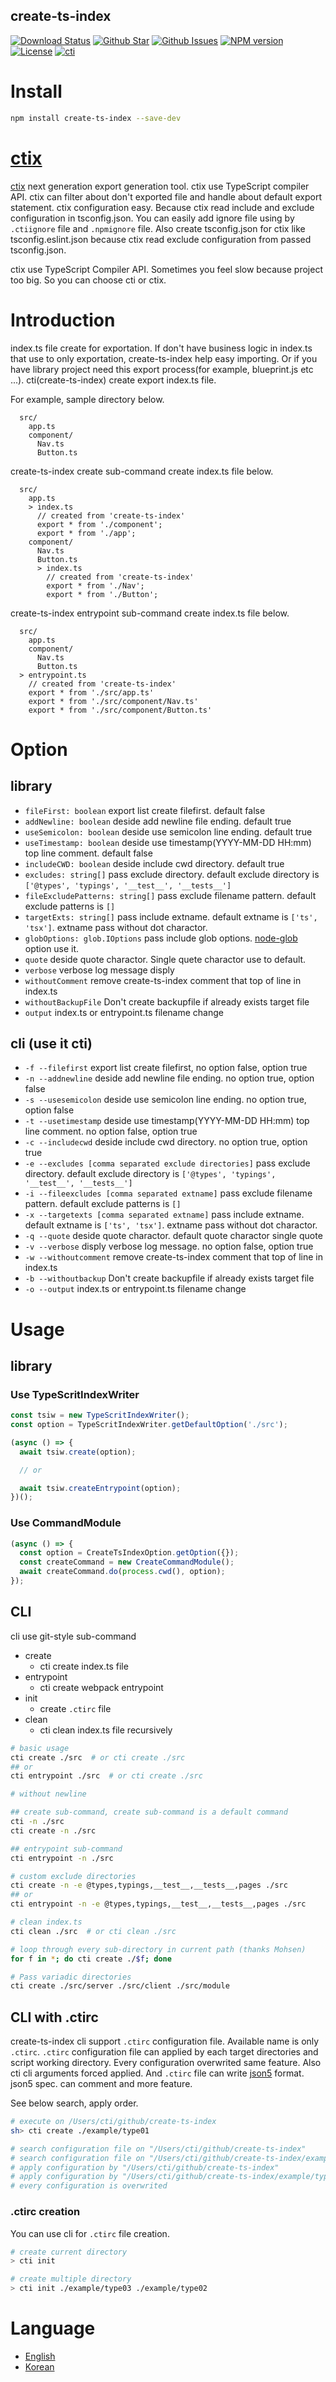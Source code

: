 create-ts-index
----
[![Download Status](https://img.shields.io/npm/dw/create-ts-index.svg)](https://npmcharts.com/compare/create-ts-index?minimal=true) [![Github Star](https://img.shields.io/github/stars/imjuni/create-ts-index.svg?style=popout)](https://github.com/imjuni/create-ts-index) [![Github Issues](https://img.shields.io/github/issues-raw/imjuni/create-ts-index.svg)](https://github.com/imjuni/create-ts-index/issues) [![NPM version](https://img.shields.io/npm/v/create-ts-index.svg)](https://www.npmjs.com/package/create-ts-index) [![License](https://img.shields.io/npm/l/create-ts-index.svg)](https://github.com/imjuni/create-ts-index/blob/master/LICENSE) [![cti](https://circleci.com/gh/imjuni/create-ts-index.svg?style=shield)](https://app.circleci.com/pipelines/github/imjuni/create-ts-index?branch=master)

# Install
```bash
npm install create-ts-index --save-dev
```

# [ctix](https://github.com/imjuni/ctix)
[ctix](https://github.com/imjuni/ctix) next generation export generation tool. ctix use TypeScript compiler API. ctix can filter about don't exported file and handle about default export statement. ctix configuration easy. Because ctix read  include and exclude configuration in tsconfig.json. You can easily add ignore file using by `.ctiignore` file and `.npmignore` file. Also create tsconfig.json for ctix like tsconfig.eslint.json because ctix read exclude configuration from passed tsconfig.json. 

ctix use TypeScript Compiler API. Sometimes you feel slow because project too big. So you can choose cti or ctix.

# Introduction
index.ts file create for exportation. If don't have business logic in index.ts that use to only exportation, create-ts-index help easy importing. Or if you have library project need this export process(for example, blueprint.js etc ...). cti(create-ts-index) create export index.ts file.

For example, sample directory below.

```
  src/
    app.ts
    component/
      Nav.ts
      Button.ts
```

create-ts-index create sub-command create index.ts file below.

```
  src/
    app.ts
    > index.ts
      // created from 'create-ts-index'
      export * from './component';
      export * from './app';
    component/
      Nav.ts
      Button.ts
      > index.ts
        // created from 'create-ts-index'
        export * from './Nav';
        export * from './Button';
```

create-ts-index entrypoint sub-command create index.ts file below.

```
  src/
    app.ts
    component/
      Nav.ts
      Button.ts
  > entrypoint.ts
    // created from 'create-ts-index'
    export * from './src/app.ts'
    export * from './src/component/Nav.ts'
    export * from './src/component/Button.ts'
```

# Option
## library
* `fileFirst: boolean` export list create filefirst. default false
* `addNewline: boolean` deside add newline file ending. default true
* `useSemicolon: boolean` deside use semicolon line ending. default true
* `useTimestamp: boolean` deside use timestamp(YYYY-MM-DD HH:mm) top line comment. default false
* `includeCWD: boolean` deside include cwd directory. default true
* `excludes: string[]` pass exclude directory. default exclude directory is `['@types', 'typings', '__test__', '__tests__']`
* `fileExcludePatterns: string[]` pass exclude filename pattern. default exclude patterns is `[]`
* `targetExts: string[]` pass include extname. default extname is `['ts', 'tsx']`. extname pass without dot charactor.
* `globOptions: glob.IOptions` pass include glob options. [node-glob](https://github.com/isaacs/node-glob) option use it.
* `quote` deside quote charactor. Single quete charactor use to default.
* `verbose` verbose log message disply
* `withoutComment` remove create-ts-index comment that top of line in index.ts
* `withoutBackupFile` Don't create backupfile if already exists target file
* `output` index.ts or entrypoint.ts filename change

## cli (use it cti)
* `-f --filefirst` export list create filefirst, no option false, option true
* `-n --addnewline` deside add newline file ending. no option true, option false
* `-s --usesemicolon` deside use semicolon line ending. no option true, option false
* `-t --usetimestamp` deside use timestamp(YYYY-MM-DD HH:mm) top line comment. no option false, option true
* `-c --includecwd` deside include cwd directory. no option true, option true
* `-e --excludes [comma separated exclude directories]` pass exclude directory. default exclude directory is `['@types', 'typings', '__test__', '__tests__']`
* `-i --fileexcludes [comma separated extname]` pass exclude filename pattern. default exclude patterns is `[]`
* `-x --targetexts [comma separated extname]` pass include extname. default extname is `['ts', 'tsx']`. extname pass without dot charactor.
* `-q --quote` deside quote charactor. default quote charactor single quote
* `-v --verbose` disply verbose log message. no option false, option true
* `-w --withoutcomment` remove create-ts-index comment that top of line in index.ts
* `-b --withoutbackup` Don't create backupfile if already exists target file
* `-o --output` index.ts or entrypoint.ts filename change

# Usage
## library 
### Use TypeScritIndexWriter
```typescript
const tsiw = new TypeScritIndexWriter();
const option = TypeScritIndexWriter.getDefaultOption('./src');

(async () => {
  await tsiw.create(option);

  // or

  await tsiw.createEntrypoint(option);
})();
```

### Use CommandModule
```typescript
(async () => {
  const option = CreateTsIndexOption.getOption({});
  const createCommand = new CreateCommandModule();
  await createCommand.do(process.cwd(), option);
});
```

## CLI
cli use git-style sub-command

* create
  * cti create index.ts file
* entrypoint
  * cti create webpack entrypoint
* init
  * create `.ctirc` file
* clean
  * cti clean index.ts file recursively

```bash
# basic usage
cti create ./src  # or cti create ./src
## or
cti entrypoint ./src  # or cti create ./src

# without newline

## create sub-command, create sub-command is a default command
cti -n ./src
cti create -n ./src

## entrypoint sub-command
cti entrypoint -n ./src

# custom exclude directories
cti create -n -e @types,typings,__test__,__tests__,pages ./src
## or
cti entrypoint -n -e @types,typings,__test__,__tests__,pages ./src

# clean index.ts
cti clean ./src  # or cti clean ./src

# loop through every sub-directory in current path (thanks Mohsen)
for f in *; do cti create ./$f; done

# Pass variadic directories
cti create ./src/server ./src/client ./src/module
```

## CLI with .ctirc
create-ts-index cli support `.ctirc` configuration file. Available name is only `.ctirc`. `.ctirc` configuration file can applied by each target directories and script working directory. Every configuration overwrited same feature. Also cti cli arguments forced applied. And `.ctirc` file can write [json5](https://json5.org) format. json5 spec. can comment and more feature.

See below search, apply order. 

```bash
# execute on /Users/cti/github/create-ts-index
sh> cti create ./example/type01

# search configuration file on "/Users/cti/github/create-ts-index"
# search configuration file on "/Users/cti/github/create-ts-index/example/type01"
# apply configuration by "/Users/cti/github/create-ts-index"
# apply configuration by "/Users/cti/github/create-ts-index/example/type01"
# every configuration is overwrited 
```

### .ctirc creation
You can use cli for `.ctirc` file creation. 

```bash
# create current directory
> cti init

# create multiple directory
> cti init ./example/type03 ./example/type02
```

# Language
* [English](https://github.com/imjuni/create-ts-index/blob/master/README.md)
* [Korean](https://github.com/imjuni/create-ts-index/blob/master/README.ko.md)
